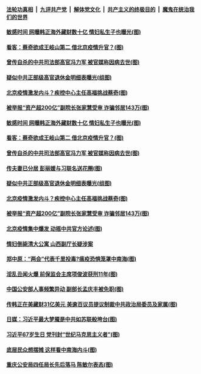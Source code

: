 ####  [法轮功真相](../../../../basic/blob/master/README.md?t=06191002) &nbsp;|&nbsp; [九评共产党](../../../../9ping.md/blob/master/README.md?t=06191002) &nbsp;|&nbsp; [解体党文化](../../../../jtdwh.md/blob/master/README.md?t=06191002)  &nbsp;|&nbsp; [共产主义的终极目的](../../../../gczydzjmd.md/blob/master/README.md?t=06191002) &nbsp;|&nbsp; [魔鬼在统治我们的世界](../../../../mgztzwmdsj.md/blob/master/README.md?t=06191002) 

#### [敏感时间 网曝韩正海外藏财数十亿 情妇私生子也曝光(图)](../pages/p2/936952.md?t=06191002) 

#### [看客：蔡奇欲成王岐山第二 借北京疫情升官？(图)](../pages/p2/936962.md?t=06191002) 

#### [曾传自杀的中共司法部高官冯力军 被官媒称因病去世(图)](../pages/p2/936909.md?t=06191002) 

#### [疑似中共正部级高官退休金明细表曝光(组图)](../pages/p2/936630.md?t=06191002) 

#### [北京疫情激发内斗？疾控中心主任高福挑战蔡奇(图)](../pages/p2/936859.md?t=06191002) 

#### [被举报“资产超200亿”副院长张家慧受审 诈骗邻居143万(图)](../pages/p2/936837.md?t=06191002) 

#### [敏感时间 网曝韩正海外藏财数十亿 情妇私生子也曝光(图)](../pages/p2/936952.md?t=06191002) 

#### [看客：蔡奇欲成王岐山第二 借北京疫情升官？(图)](../pages/p2/936962.md?t=06191002) 

#### [曾传自杀的中共司法部高官冯力军 被官媒称因病去世(图)](../pages/p2/936909.md?t=06191002) 

#### [传夫妻已分居 彭丽媛与习联名送花圈(图)](../pages/p2/936900.md?t=06191002) 

#### [疑似中共正部级高官退休金明细表曝光(组图)](../pages/p2/936630.md?t=06191002) 

#### [北京疫情激发内斗？疾控中心主任高福挑战蔡奇(图)](../pages/p2/936859.md?t=06191002) 

#### [被举报“资产超200亿”副院长张家慧受审 诈骗邻居143万(图)](../pages/p2/936837.md?t=06191002) 

#### [北京疫情集中爆发 动摇中共官方论述(图)](../pages/p2/936814.md?t=06191002) 

#### [情妇倒毙清大公寓 山西副厅长疑涉案](../pages/p2/936810.md?t=06191002) 

#### [郑中原：“两会”代表千里投毒?瘟疫恐惧笼罩中南海(图)](../pages/p2/936705.md?t=06191002) 



#### [淫乱丑闻火爆 前保监会主席项俊波获刑11年(图)](../pages/p2/936740.md?t=06191002) 

#### [中国公安部人事频繁异动 副部长孟庆丰被免职(图)](../pages/p2/936719.md?t=06191002) 


#### [传韩正在美藏财31亿美元 美逾百议员提议制裁中共政治局委员及家属(图)](../pages/p2/936692.md?t=06191002) 

#### [日媒：习近平最大梦魇是中共如苏联般垮台(图)](../pages/p2/936647.md?t=06191002) 

#### [习近平67岁生日 党刊封“世纪马克思主义者”(图)](../pages/p2/936635.md?t=06191002) 

#### [底层民众想摆摊 这样看中南海内斗(图)](../pages/p2/936615.md?t=06191002) 

#### [重庆公安局四任局长先后落马 陈敏尔表态(图)](../pages/p2/936613.md?t=06191002) 

